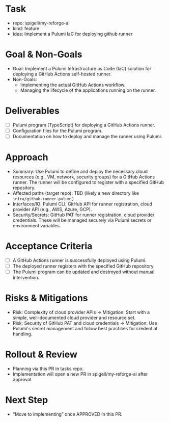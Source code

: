 # Task

- repo: spigell/my-reforge-ai
- kind: feature
- idea: Implement a Pulumi IaC for deploying github runner

# Goal & Non-Goals

- Goal: Implement a Pulumi Infrastructure as Code (IaC) solution for deploying a GitHub Actions self-hosted runner.
- Non-Goals:
    - Implementing the actual GitHub Actions workflow.
    - Managing the lifecycle of the applications running on the runner.

# Deliverables

- [ ] Pulumi program (TypeScript) for deploying a GitHub Actions runner.
- [ ] Configuration files for the Pulumi program.
- [ ] Documentation on how to deploy and manage the runner using Pulumi.

# Approach

- Summary: Use Pulumi to define and deploy the necessary cloud resources (e.g., VM, network, security groups) for a GitHub Actions runner. The runner will be configured to register with a specified GitHub repository.
- Affected paths (target repo): TBD (likely a new directory like `infra/github-runner-pulumi`)
- Interfaces/IO: Pulumi CLI, GitHub API for runner registration, cloud provider API (e.g., AWS, Azure, GCP).
- Security/Secrets: GitHub PAT for runner registration, cloud provider credentials. These will be managed securely via Pulumi secrets or environment variables.

# Acceptance Criteria

- [ ] A GitHub Actions runner is successfully deployed using Pulumi.
- [ ] The deployed runner registers with the specified GitHub repository.
- [ ] The Pulumi program can be updated and destroyed without manual intervention.

# Risks & Mitigations

- Risk: Complexity of cloud provider APIs → Mitigation: Start with a simple, well-documented cloud provider and resource set.
- Risk: Security of GitHub PAT and cloud credentials → Mitigation: Use Pulumi's secret management and follow best practices for credential handling.

# Rollout & Review

- Planning via this PR in tasks repo.
- Implementation will open a new PR in spigell/my-reforge-ai after approval.

# Next Step

- “Move to implementing” once APPROVED in this PR.